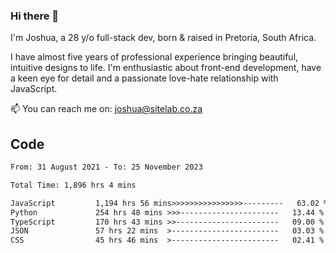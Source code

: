 ### Hi there 👋

I'm Joshua, a 28 y/o full-stack dev, born & raised in Pretoria, South Africa. 

I have almost five years of professional experience bringing beautiful, intuitive designs to life. I'm enthusiastic about front-end development, have a keen eye for detail and a passionate love-hate relationship with JavaScript.

📫 You can reach me on: joshua@sitelab.co.za

## **Code**

<!--START_SECTION:waka-->

```txt
From: 31 August 2021 - To: 25 November 2023

Total Time: 1,896 hrs 4 mins

JavaScript         1,194 hrs 56 mins>>>>>>>>>>>>>>>>---------   63.02 %
Python             254 hrs 48 mins >>>----------------------   13.44 %
TypeScript         170 hrs 43 mins >>-----------------------   09.00 %
JSON               57 hrs 22 mins  >------------------------   03.03 %
CSS                45 hrs 46 mins  >------------------------   02.41 %
```

<!--END_SECTION:waka-->
